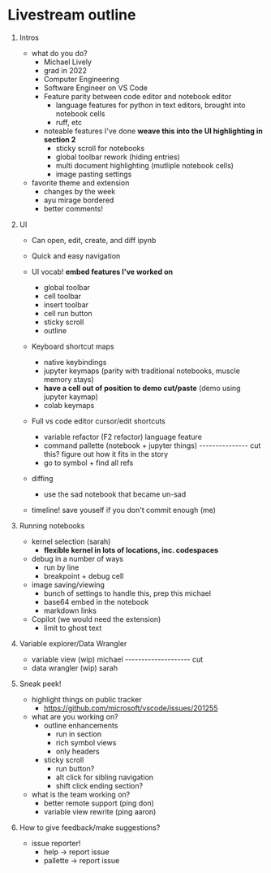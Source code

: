 # Livestream outline

1. Intros
   - what do you do?
     - Michael Lively
     - grad in 2022
     - Computer Engineering
     - Software Engineer on VS Code
     - Feature parity between code editor and notebook editor
       - language features for python in text editors, brought into notebook cells
       - ruff, etc
     - noteable features I've done **weave this into the UI highlighting in section 2**
       - sticky scroll for notebooks
       - global toolbar rework (hiding entries)
       - multi document highlighting (mutliple notebook cells)
       - image pasting settings
   - favorite theme and extension
     - changes by the week
     - ayu mirage bordered
     - better comments!

2. UI
   - Can open, edit, create, and diff ipynb
   - Quick and easy navigation

   - UI vocab! **embed features I've worked on**
     - global toolbar
     - cell toolbar
     - insert toolbar
     - cell run button
     - sticky scroll
     - outline

   - Keyboard shortcut maps
     - native keybindings
     - jupyter keymaps (parity with traditional notebooks, muscle memory stays)
     - **have a cell out of position to demo cut/paste** (demo using jupyter kaymap)
     - colab keymaps

   - Full vs code editor cursor/edit shortcuts
     - variable refactor (F2 refactor) language feature
     - command pallette (notebook + jupyter things) --------------- cut this? figure out how it fits in the story
     - go to symbol + find all refs

   - diffing
     - use the sad notebook that became un-sad

   - timeline! save youself if you don't commit enough (me)

3. Running notebooks
   - kernel selection (sarah)
     - **flexible kernel in lots of locations, inc. codespaces**
   - debug in a number of ways
     - run by line
     - breakpoint + debug cell
   - image saving/viewing
     - bunch of settings to handle this, prep this michael
     - base64 embed in the notebook
     - markdown links
   - Copilot (we would need the extension)
     - limit to ghost text

4. Variable explorer/Data Wrangler
   - variable view (wip) michael -------------------- cut
   - data wrangler (wip) sarah

5. Sneak peek!
   - highlight things on public tracker
     - <https://github.com/microsoft/vscode/issues/201255>
   - what are you working on?
     - outline enhancements
       - run in section
       - rich symbol views
       - only headers
     - sticky scroll
       - run button?
       - alt click for sibling navigation
       - shift click ending section?
   - what is the team working on?
     - better remote support (ping don)
     - variable view rewrite (ping aaron)

6. How to give feedback/make suggestions?
   - issue reporter!
     - help -> report issue
     - pallette -> report issue
